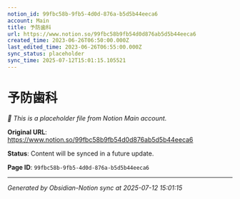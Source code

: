 ```yaml
---
notion_id: 99fbc58b-9fb5-4d0d-876a-b5d5b44eeca6
account: Main
title: 予防歯科
url: https://www.notion.so/99fbc58b9fb54d0d876ab5d5b44eeca6
created_time: 2023-06-26T06:50:00.000Z
last_edited_time: 2023-06-26T06:55:00.000Z
sync_status: placeholder
sync_time: 2025-07-12T15:01:15.105521
---
```


# 予防歯科

*🔄 This is a placeholder file from Notion Main account.*

**Original URL**: https://www.notion.so/99fbc58b9fb54d0d876ab5d5b44eeca6

**Status**: Content will be synced in a future update.

**Page ID**: `99fbc58b-9fb5-4d0d-876a-b5d5b44eeca6`

---

*Generated by Obsidian-Notion sync at 2025-07-12 15:01:15*
